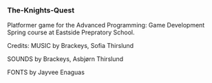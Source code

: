 ### The-Knights-Quest
Platformer game for the Advanced Programming: Game Development Spring course at Eastside Prepratory School.

Credits:
MUSIC by Brackeys, Sofia Thirslund

SOUNDS by Brackeys, Asbjørn Thirslund

FONTS by Jayvee Enaguas
